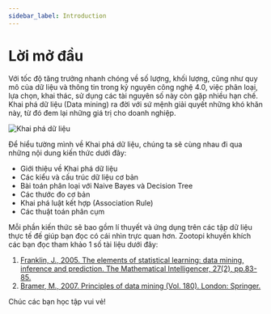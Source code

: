 ```yaml
---
sidebar_label: Introduction
---
```


# Lời mở đầu

Với tốc độ tăng trưởng nhanh chóng về số lượng, khối lượng, cũng như quy mô của dữ liệu và thông tin trong kỷ nguyên công nghệ 4.0, việc phân loại, lựa chọn, khai thác, sử dụng các tài nguyên số này còn gặp nhiều hạn chế. Khai phá dữ liệu (Data mining) ra đời với sứ mệnh giải quyết những khó khăn này, từ đó đem lại những giá trị cho doanh nghiệp.

![Khai phá dữ liệu](https://insight.isb.edu.vn/wp-content/uploads/sites/2/2020/08/%E1%BB%A9ng-d%E1%BB%A5ng-c%E1%BB%A7a-data-mining-thumbnail-1.png)

Để hiểu tường mình về Khai phá dữ liệu, chúng ta sẽ cùng nhau đi qua những nội dung kiến thức dưới đây:

- Giới thiệu về Khai phá dữ liệu
- Các kiểu và cấu trúc dữ liệu cơ bản
- Bài toán phân loại với Naive Bayes và Decision Tree
- Các thước đo cơ bản
- Khai phá luật kết hợp (Association Rule)
- Các thuật toán phân cụm

Mỗi phần kiến thức sẽ bao gồm lí thuyết và ứng dụng trên các tập dữ liệu thực tế đế giúp bạn đọc có cái nhìn trực quan hơn. Zootopi khuyến khích các bạn đọc tham khảo 1 số tài liệu dưới đây:

1. [Franklin, J., 2005. The elements of statistical learning: data mining, inference and prediction. The Mathematical Intelligencer, 27(2), pp.83-85.](https://link.springer.com/article/10.1007%2FBF02985802)
2. [Bramer, M., 2007. Principles of data mining (Vol. 180). London: Springer.](https://www.researchgate.net/publication/220688376_Principles_of_Data_Mining)

Chúc các bạn học tập vui vẻ!

